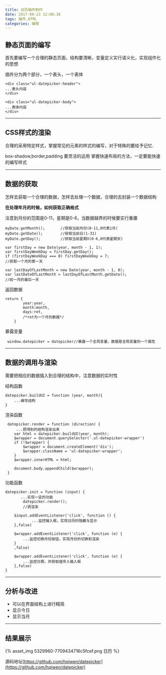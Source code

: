 ```yaml
---
title: 日历插件制作
date: 2017-09-23 12:08:38
tags: 插件,HTML 
categories: 编程
---
```

## 静态页面的编写

首先要编写一个合理的静态页面，结构要清晰，变量定义实行语义化，实现组件化的思想

插件分为两个部分，一个表头，一个表体

    <div class="ul-datepicker-header">
    ...表头内容 
    </div>

    <div class="ul-datepicker-body">
    ...表体内容
    </div>
***

## CSS样式的渲染

合理的采用特定样式，掌握常见的元素的样式的编写，对于特殊的要给予记忆.

box-shadow,border,padding 要灵活的运用
掌握快速布局的方法，一定要能快速的编写样式
***

## 数据的获取

怎样去获取一个合理的数据，怎样去处理一个数据，合理的去封装一个数据结构

**在处理年月的时候，如何获取正确格式**

注意到月份的范围是0-11，星期是0-6，当数据越界的时候要实行重置

    myDate.getMonth();       //获取当前月份(0-11,0代表1月)
    myDate.getDate();        //获取当前日(1-31)
    myDate.getDay();         //获取当前星期X(0-6,0代表星期天)

    var firstDay = new Date(year, month - 1, 1);
    var firstDayWeekDay = firstDay.getDay();
    if (firstDayWeekDay === 0) firstDayWeekDay = 7;
    //获取一个月的第一天

    var lastDayOfLastMonth = new Date(year, month - 1, 0);
    var lastDateOfLastMonth = lastDayOfLastMonth.getDate();
    //前一月的最后一天

返回数据

    return {
            year:year,
            month:month,
            days:ret,
            /*ret为一个月的数据*/
        }
暴露变量

     window.datepicker = datepicker//暴露一个全局变量，数据是全局变量的一个属性
***

## 数据的调用与渲染

需要把相应的数据插入到合理的结构中，注意数据的实时性

结构函数

    datepicker.buildUI = function (year, month){
        ...编写结构
    }

渲染函数

     datepicker.render = function (direction) {
         ...把得到的结构渲染出来
        var html = datepicker.buildUI(year, month);
        $wrapper = document.querySelector('.ul-datepicker-wrapper')
        if (!$wrapper) {
            $wrapper = document.createElement('div');
            $wrapper.className = 'ul-datepicker-wrapper';
        }
        $wrapper.innerHTML = html;

        document.body.appendChild($wrapper);
     }

功能函数

    datepicker.init = function (input) {
           ...实现一定的功能
            datepicker.render();
            //调渲染

        $input.addEventListener('click', function () {
                ...监控输入框，实现日历的隐藏与显示
        },false)

        $wrapper.addEventListener('click', function (e) {
            ...监控切换月份按钮，实现月份的切换和渲染
        }
        ,false)

        $wrapper.addEventListener('click', function (e) {
            ...监控日期，并获取值传入输入框
        },false)
    }
***

## 分析与改进

* 可以在界面结构上进行精简
* 显示今日
* 显示当月

***

## 结果展示

{% asset_img 5329960-7709434716c5fcef.png 日历 %}

源码地址[https://github.com/hqiwen/datepicker](https://github.com/hqiwen/datepicker)